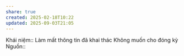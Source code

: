 ```yaml
---
share: true
created: 2025-02-18T10:22
updated: 2025-09-03T21:05
---
```

Khái niệm:: 
Làm mất thông tin đã khai thác
Không muốn cho đóng kỳ
Nguồn:: 
